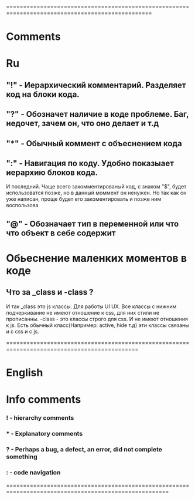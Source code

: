 =================================================================================================
# Comments

# Ru

## "!" - Иерархический комментарий. Разделяет код на блоки кода.

## "?" - Обозначет наличие в коде проблеме. Баг, недочет, зачем он, что оно делает и т.д

## "*" - Обычный коммент с объеснением кода

## ":" - Навигация по коду. Удобно показыает иерархию блоков кода.

И последний. Чаще всего закомментированый код, с знаком "$", будет использоватся позже, но в данный моммент он ненужен. Но так как он уже написан, проще будет его закоментировать и позже ним воспользова

## "@" - Обозначает тип в переменной или что что объект в себе содержит

# Обьеснение маленких моментов в коде

## Что за _class и -class ?
И так _class это js классы. Для работы UI UX.
Все классы с нижним подчеркивание не имеют отношение к css, для них стили не прописанны.
-class - это классы строго для css. И не имеют отношения к js. 
Есть обычный класс(Например: active, hide  т.д) эти классы связаны и с css и с js.

=============================================================================================
# English

# Info comments
### ! - hierarchy comments
### * - Explanatory comments
### ? - Perhaps a bug, a defect, an error, did not complete something
### : - code navigation
======================================================================================================